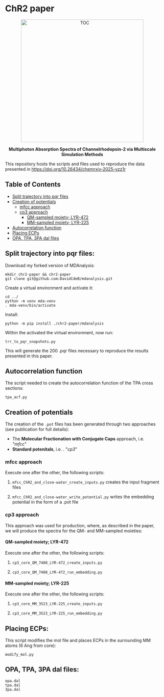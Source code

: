 # ChR2 paper

<div align="center">
  <img src="./TOC-ChR2-multiphoton.png" width="400px" alt="TOC" />
  <p><strong>Multiphoton Absorption Spectra of Channelrhodopsin-2 via Multiscale Simulation Methods</strong></p>
</div>

This repository hosts the scripts and files used to reproduce the data presented in https://doi.org/10.26434/chemrxiv-2025-vzz1r

## Table of Contents

- [Split trajectory into pqr files](#split-trajectory-into-pqr-files)
- [Creation of potentials](#creation-of-potentials)
    - [mfcc approach](#mfcc-approach)
    - [cp3 approach](#cp3-approach)
        - [QM-sampled moiety; LYR-472](#qm-sampled-moiety-lyr-472)
        - [MM-sampled moiety; LYR-225](#mm-sampled-moiety-lyr-225)
- [Autocorrelation function](#autocorrelation-function)
- [Placing ECPs](#placing-ecps)
- [OPA, TPA, 3PA dal files](#opa-tpa-3pa-dal-files)


## Split trajectory into pqr files:

Download my forked version of MDAnalysis:

```
mkdir chr2-paper && chr2-paper
git clone git@github.com:DavidCdeB/mdanalysis.git
```

Create a virtual environment and activate it:

```
cd ../
python -m venv mda-venv
. mda-venv/bin/activate
```

Install:

```
python -m pip install ./chr2-paper/mdanalysis
```

Within the activated the virtual environment, now run:

```
trr_to_pqr_snapshots.py
```

This will generate the 200 .pqr files necessary to reproduce the results presented in this paper.

## Autocorrelation function

The script needed to create the autocorrelation function of the TPA cross sections:

```
tpa_acf.py
```


## Creation of potentials

The creation of the `.pot` files has been generated through two approaches (see publication for full details):

- The __Molecular Fractionation with Conjugate Caps__ approach, i.e. "*mfcc*"
- __Standard potenitals__,  i.e. . "*cp3*" 


### mfcc approach

Execute one after the other, the following scripts:

1. `mfcc_ChR2_and_close-water_create_inputs.py` creates the input fragment files

2. `mfcc_ChR2_and_close-water_write_potential.py` writes the embedding potential in the form of a .pot file


### cp3 approach

This approach was used for production, where, as described in the paper, we will produce the spectra for the QM- and MM-sampled moieties:

#### QM-sampled moiety; LYR-472

Execute one after the other, the following scripts:

1. `cp3_core_QM_7480_LYR-472_create_inputs.py`

2. `cp3_core_QM_7480_LYR-472_run_embedding.py`

#### MM-sampled moiety; LYR-225

Execute one after the other, the following scripts:


1. `cp3_core_MM_3523_LYR-225_create_inputs.py`

2. `cp3_core_MM_3523_LYR-225_run_embedding.py`


## Placing ECPs:

This script modifies the mol file and places ECPs in the surrounding MM atoms (6 Ang from core):

```
modify_mol.py
```

## OPA, TPA, 3PA dal files:

```
opa.dal
tpa.dal
3pa.dal
```
